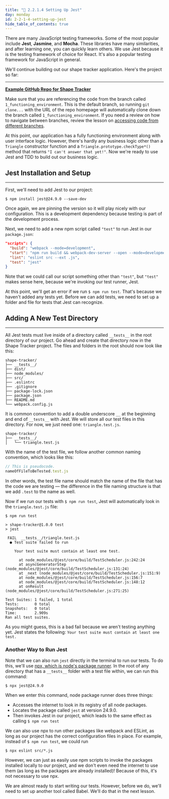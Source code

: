 ```yaml
---
title: "📓 2.2.1.4 Setting Up Jest"
day: monday
id: 2-2-1-4-setting-up-jest
hide_table_of_contents: true
---
```


There are many JavaScript testing frameworks. Some of the most popular include **Jest**, **Jasmine**, and **Mocha**. These libraries have many similarities, and after learning one, you can quickly learn others. We use Jest because it is the testing framework of choice for React. It's also a popular testing framework for JavaScript in general.

We'll continue building out our shape tracker application. Here's the project so far:

---
**[<i class="glyphicon glyphicon-folder-open"></i>  Example GitHub Repo for Shape Tracker](https://github.com/epicodus-lessons/section-5-shape-tracker)**

Make sure that you are referencing the code from the branch called `1_functioning_environment`. This is the default branch, so running `git clone...` with the URL of the repo homepage will automatically clone down the branch called `1_functioning_environment`. If you need a review on how to navigate between branches, review the lesson on [accessing code from different branches](https://old.learnhowtoprogram.com/lessons/accessing-code-from-different-branches). 

At this point, our application has a fully functioning environment along with user interface logic. However, there's hardly any business logic other than a `Triangle` constructor function and a `Triangle.prototype.checkType*()` method that returns `"I can't answer that yet!"`. Now we're ready to use Jest and TDD to build out our business logic.

## Jest Installation and Setup
---

First, we'll need to add Jest to our project:

```
$ npm install jest@24.9.0 --save-dev
```

Once again, we are pinning the version so it will play nicely with our configuration. This is a development dependency because testing is part of the development process.

Next, we need to add a new npm script called `"test"` to run Jest in our `package.json`:

```json
"scripts": {
  "build": "webpack --mode=development",
  "start": "npm run build && webpack-dev-server --open --mode=development",
  "lint": "eslint src --ext .js",
  "test": "jest" 
}
```

Note that we could call our script something other than `"test"`, but `"test"` makes sense here, because we're invoking our test runner, Jest.

At this point, we'll get an error if we run `$ npm run test`. That's because we haven't added any tests yet. Before we can add tests, we need to set up a folder and file for tests that Jest can recognize.

## Adding A New Test Directory
---

All Jest tests must live inside of a directory called `__tests__` in the root directory of our project. Go ahead and create that directory now in the Shape Tracker project. The files and folders in the root should now look like this:

```
shape-tracker/
├── __tests__/
├── dist/
├── node_modules/
├── src/
├── .eslintrc
├── .gitignore
├── package-lock.json
├── package.json
├── README.md
└── webpack.config.js
```

It is common convention to add a double underscore `__` at the beginning and end of `__tests__` with Jest. We will store all our test files in this directory. For now, we just need one: `triangle.test.js`. 

```
shape-tracker/
├── __tests__/
│   └── triangle.test.js
```

With the name of the test file, we follow another common naming convention, which looks like this:

```js
// This is pseudocode.
nameOfFileToBeTested.test.js
```

In other words, the test file name should match the name of the file that has the code we are testing — the difference in the file naming structure is that we add `.test` to the name as well.

Now if we run our tests with `$ npm run test`, Jest will automatically look in the `triangle.test.js` file:

```shell
$ npm run test

> shape-tracker@1.0.0 test
> jest

 FAIL  __tests__/triangle.test.js
  ● Test suite failed to run

    Your test suite must contain at least one test.

      at node_modules/@jest/core/build/TestScheduler.js:242:24   
      at asyncGeneratorStep (node_modules/@jest/core/build/TestScheduler.js:131:24)
      at _next (node_modules/@jest/core/build/TestScheduler.js:151:9)
      at node_modules/@jest/core/build/TestScheduler.js:156:7    
      at node_modules/@jest/core/build/TestScheduler.js:148:12   
      at onResult (node_modules/@jest/core/build/TestScheduler.js:271:25)

Test Suites: 1 failed, 1 total
Tests:       0 total
Snapshots:   0 total
Time:        2.909s
Ran all test suites.
```

As you might guess, this is a bad fail because we aren't testing anything yet. Jest states the following: `Your test suite must contain at least one test.`

### Another Way to Run Jest

Note that we can also run `jest` directly in the terminal to run our tests. To do this, we'll use [npx, which is node's package runner](https://nodejs.dev/learn/the-npx-nodejs-package-runner). In the root of any directory that has a `__tests__` folder with a test file within, we can run this command:

```shell
$ npx jest@24.9.0
```

When we enter this command, node package runner does three things:

* Accesses the internet to look in its registry of all node packages.
* Locates the package called `jest` at version 24.9.0. 
* Then invokes Jest in our project, which leads to the same effect as calling `$ npm run test`

We can also use npx to run other packages like webpack and ESLint, as long as our project has the correct configuration files in place. For example, instead of `$ npm run test`, we could run

```
$ npx eslint src/*.js
```

However, we can just as easily use npm scripts to invoke the packages installed locally to our project, and we don't even need the internet to use them (as long as the packages are already installed)! Because of this, it's not necessary to use npx.

We are almost ready to start writing our tests. However, before we do, we'll need to set up another tool called Babel. We'll do that in the next lesson.
